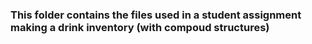 ### This folder contains the files used in a student assignment making a drink inventory (with compoud structures)
